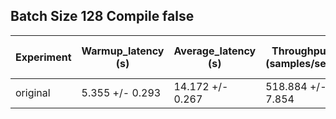 ## Batch Size 128 Compile false

| Experiment | Warmup_latency (s) | Average_latency (s) | Throughput (samples/sec) | GPU Utilization (%) |
| ---------- | ------------------ | ------------------- | ------------------------ | ------------------- |
| original | 5.355 +/- 0.293 | 14.172 +/- 0.267 | 518.884 +/- 7.854 | 56.108 +/- 0.862 |
